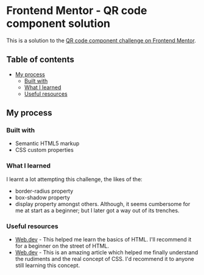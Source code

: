 # Frontend Mentor - QR code component solution

This is a solution to the [QR code component challenge on Frontend Mentor](https://www.frontendmentor.io/challenges/qr-code-component-iux_sIO_H).

## Table of contents

- [My process](#my-process)
  - [Built with](#built-with)
  - [What I learned](#what-i-learned)
  - [Useful resources](#useful-resources)

## My process

### Built with

- Semantic HTML5 markup
- CSS custom properties

### What I learned

I learnt a lot attempting this challenge, the likes of the:
- border-radius property
- box-shadow property
- display property amongst others. 
Although, it seems cumbersome for me at start as a beginner; but I later got a way out of its trenches.


### Useful resources

- [Web.dev](https://web.dev/learn/html/) - This helped me learn the basics of HTML. I'll recommend it for a beginner on the street of HTML.
- [Web.dev](https://web.dev/learn/css/) - This is an amazing article which helped me finally understand the rudiments and the real concept of CSS. I'd recommend it to anyone still learning this concept.
